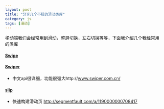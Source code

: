 ```yaml
---
layout: post
title: "分享几个不错的滑动类库"
category: js
tags: [滑动]
---
```

移动端我们会经常用到滑动，整屏切换，左右切换等等，下面我介绍几个我经常用的类库

<!-- more -->

#### <a  href="https://github.com/POST-AND-GET/Swipe" target="_blank">Swipe</a>
#### <a  href="https://github.com/POST-AND-GET/Swiper" target="_blank">Swiper</a>
- 中文api很详细，功能很强大http://www.swiper.com.cn/

#### <a  href="https://github.com/POST-AND-GET/slip" target="_blank">slip</a>
- 快速构建滑动页 http://segmentfault.com/a/1190000000708417